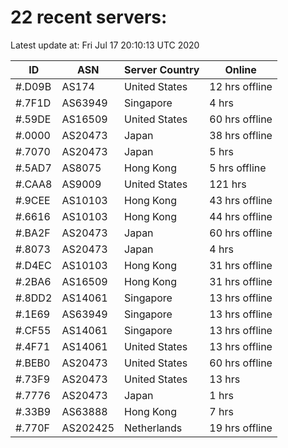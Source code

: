 # 22 recent servers:

Latest update at: Fri Jul 17 20:10:13 UTC 2020

| ID | ASN | Server Country | Online |
| -- | --- | -------------- | ------ |
| #.D09B | AS174 | United States | 12 hrs offline |
| #.7F1D | AS63949 | Singapore | 4 hrs |
| #.59DE | AS16509 | United States | 60 hrs offline |
| #.0000 | AS20473 | Japan | 38 hrs offline |
| #.7070 | AS20473 | Japan | 5 hrs |
| #.5AD7 | AS8075 | Hong Kong | 5 hrs offline |
| #.CAA8 | AS9009 | United States | 121 hrs |
| #.9CEE | AS10103 | Hong Kong | 43 hrs offline |
| #.6616 | AS10103 | Hong Kong | 44 hrs offline |
| #.BA2F | AS20473 | Japan | 60 hrs offline |
| #.8073 | AS20473 | Japan | 4 hrs |
| #.D4EC | AS10103 | Hong Kong | 31 hrs offline |
| #.2BA6 | AS16509 | Hong Kong | 31 hrs offline |
| #.8DD2 | AS14061 | Singapore | 13 hrs offline |
| #.1E69 | AS63949 | Singapore | 13 hrs offline |
| #.CF55 | AS14061 | Singapore | 13 hrs offline |
| #.4F71 | AS14061 | United States | 13 hrs offline |
| #.BEB0 | AS20473 | United States | 60 hrs offline |
| #.73F9 | AS20473 | United States | 13 hrs |
| #.7776 | AS20473 | Japan | 1 hrs |
| #.33B9 | AS63888 | Hong Kong | 7 hrs |
| #.770F | AS202425 | Netherlands | 19 hrs offline |

